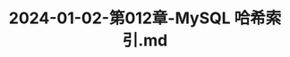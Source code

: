 ---
layout: post
title: 2024-01-02-第012章-MySQL 哈希索引.md
categories: [MySQL]
description: 
keywords: MySQL 哈希索引.md
mermaid: false
sequence: false
flow: false
mathjax: false
mindmap: false
mindmap2: false
---
